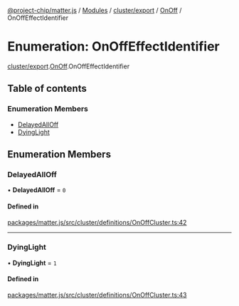 [@project-chip/matter.js](../README.md) / [Modules](../modules.md) / [cluster/export](../modules/cluster_export.md) / [OnOff](../modules/cluster_export.OnOff.md) / OnOffEffectIdentifier

# Enumeration: OnOffEffectIdentifier

[cluster/export](../modules/cluster_export.md).[OnOff](../modules/cluster_export.OnOff.md).OnOffEffectIdentifier

## Table of contents

### Enumeration Members

- [DelayedAllOff](cluster_export.OnOff.OnOffEffectIdentifier.md#delayedalloff)
- [DyingLight](cluster_export.OnOff.OnOffEffectIdentifier.md#dyinglight)

## Enumeration Members

### DelayedAllOff

• **DelayedAllOff** = ``0``

#### Defined in

[packages/matter.js/src/cluster/definitions/OnOffCluster.ts:42](https://github.com/project-chip/matter.js/blob/c15b1068/packages/matter.js/src/cluster/definitions/OnOffCluster.ts#L42)

___

### DyingLight

• **DyingLight** = ``1``

#### Defined in

[packages/matter.js/src/cluster/definitions/OnOffCluster.ts:43](https://github.com/project-chip/matter.js/blob/c15b1068/packages/matter.js/src/cluster/definitions/OnOffCluster.ts#L43)
